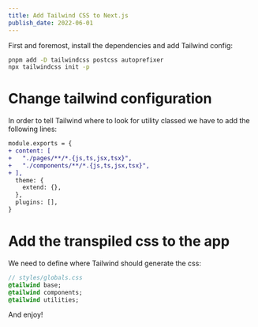 ```yaml
---
title: Add Tailwind CSS to Next.js
publish_date: 2022-06-01
---
```


First and foremost, install the dependencies and add Tailwind config:

```bash
pnpm add -D tailwindcss postcss autoprefixer
npx tailwindcss init -p
```

# Change tailwind configuration

In order to tell Tailwind where to look for utility classed we have to add the following lines:

```diff
module.exports = {
+ content: [
+   "./pages/**/*.{js,ts,jsx,tsx}",
+   "./components/**/*.{js,ts,jsx,tsx}",
+ ],
  theme: {
    extend: {},
  },
  plugins: [],
}
```

# Add the transpiled css to the app

We need to define where Tailwind should generate the css:

```sass
// styles/globals.css
@tailwind base;
@tailwind components;
@tailwind utilities;
```

And enjoy!
